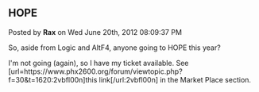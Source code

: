 ## HOPE
Posted by **Rax** on Wed June 20th, 2012 08:09:37 PM

So, aside from Logic and AltF4, anyone going to HOPE this year?

I'm not going (again), so I have my ticket available.  See [url=https&#58;//www&#46;phx2600&#46;org/forum/viewtopic&#46;php?f=30&amp;t=1620:2vbfl00n]this link[/url:2vbfl00n] in the Market Place section.

